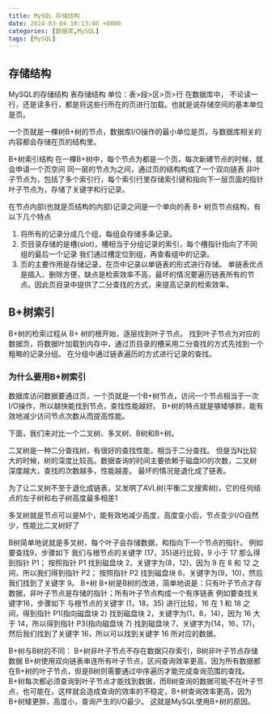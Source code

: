 ```yaml
---
title: MySQL 存储结构
date: 2024-03-04 10:13:00 +0800
categories: [数据库,MySQL]
tags: [MySQL]
---
```


## 存储结构

MySQL的存储结构 表存储结构 单位：表>段>区>页>行 在数据库中， 不论读一行，还是读多行，都是将这些行所在的页进行加载。也就是说存储空间的基本单位是页。 

一个页就是一棵树B+树的节点，数据库I/O操作的最小单位是页，与数据库相关的内容都会存储在页的结构里。 

B+树索引结构 在一棵B+树中，每个节点为都是一个页，每次新建节点的时候，就会申请一个页空间 同一层的节点为之间，通过页的结构构成了一个双向链表 非叶子节点为，包括了多个索引行，每个索引行里存储索引键和指向下一层页面的指针叶子节点为，存储了关键字和行记录。

在节点内部(也就是页结构的内部)记录之间是一个单向的表 B+ 树页节点结构，有以下几个特点 

1. 将所有的记录分成几个组，每组会存储多条记录。
2. 页目录存储的是槽(slot)，槽相当于分组记录的索引，每个槽指针指向了不同组的最后一个记录 我们通过槽定位到组，再查看组中的记录。
3. 页的主要作用是存储记录，在页中记录以单链表的形式进行存储。 单链表优点是插入、删除方便，缺点是检索效率不高，最坏的情况要遍历链表所有的节点。因此页目录中提供了二分查找的方式，来提高记录的检索效率。 

## B+树索引

B+树的检索过程从 B+ 树的根开始，逐层找到叶子节点。 找到叶子节点为对应的数据页，将数据叶加载到内存中，通过页目录的槽采用二分查找的方式先找到一个粗略的记录分组。 在分组中通过链表遍历的方式进行记录的查找。 

### 为什么要用B+树索引 

数据库访问数据要通过页，一个页就是一个B+树节点，访问一个节点相当于一次I/O操作，所以越快能找到节点，查找性能越好。 B+树的特点就是够矮够胖，能有效地减少访问节点次数从而提高性能。

下面，我们来对比一个二叉树、多叉树、B树和B+树。 

二叉树是一种二分查找树，有很好的查找性能，相当于二分查找。 但是当N比较大的时候，树的深度比较高。数据查询的时间主要依赖于磁盘IO的次数，二叉树深度越大，查找的次数越多，性能越差。 最坏的情况是退化成了链表。

为了让二叉树不至于退化成链表，又发明了AVL树(平衡二叉搜索树)，它的任何结点的左子树和右子树高度最多相差1 

多叉树就是节点可以是M个，能有效地减少高度，高度变小后，节点变少I/O自然少，性能比二叉树好了 

B树简单地说就是多叉树，每个叶子会存储数据，和指向下一个节点的指针。 例如要查找9，步骤如下 我们与根节点的关键字 (17，35)进行比较，9 小于 17 那么得到指针 P1； 按照指针 P1 找到磁盘块 2，关键字为(8，12)，因为 9 在 8 和 12 之间，所以我们得到指针 P2； 按照指针 P2 找到磁盘块 6，关键字为(9，10)，然后我们找到了关键字 9。 B+树 B+树是B树的改进，简单地说是：只有叶子节点才存数据，非叶子节点是存储的指针；所有叶子节点构成一个有序链表 例如要查找关键字16，步骤如下 与根节点的关键字 (1，18，35) 进行比较，16 在 1 和 18 之间，得到指针 P1(指向磁盘块 2) 找到磁盘块 2，关键字为(1，8，14)，因为 16 大于 14，所以得到指针 P3(指向磁盘块 7) 找到磁盘块 7，关键字为(14，16，17)，然后我们找到了关键字 16，所以可以找到关键字 16 所对应的数据。 

B+树与B树的不同： B+树非叶子节点不存在数据只存索引，B树非叶子节点存储数据 B+树使用双向链表串连所有叶子节点，区间查询效率更高，因为所有数据都在B+树的叶子节点，但是B树则需要通过中序遍历才能完成查询范围的查找。 B+树每次都必须查询到叶子节点才能找到数据，而B树查询的数据可能不在叶子节点，也可能在，这样就会造成查询的效率的不稳定，B+树查询效率更高，因为B+树矮更胖，高度小，查询产生的I/O最少。 这就是MySQL使用B+树的原因。